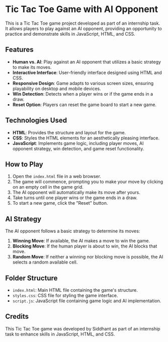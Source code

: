 # Tic Tac Toe Game with AI Opponent

This is a Tic Tac Toe game project developed as part of an internship task. It allows players to play against an AI opponent, providing an opportunity to practice and demonstrate skills in JavaScript, HTML, and CSS.

## Features

- **Human vs. AI**: Play against an AI opponent that utilizes a basic strategy to make its moves.
- **Interactive Interface**: User-friendly interface designed using HTML and CSS.
- **Responsive Design**: Game adapts to various screen sizes, ensuring playability on desktop and mobile devices.
- **Win Detection**: Detects when a player wins or if the game ends in a draw.
- **Reset Option**: Players can reset the game board to start a new game.

## Technologies Used

- **HTML**: Provides the structure and layout for the game.
- **CSS**: Styles the HTML elements for an aesthetically pleasing interface.
- **JavaScript**: Implements game logic, including player moves, AI opponent strategy, win detection, and game reset functionality.

## How to Play

1. Open the `index.html` file in a web browser.
2. The game will commence, prompting you to make your move by clicking on an empty cell in the game grid.
3. The AI opponent will automatically make its move after yours.
4. Take turns until one player wins or the game ends in a draw.
5. To start a new game, click the "Reset" button.

## AI Strategy

The AI opponent follows a basic strategy to determine its moves:

1. **Winning Move**: If available, the AI makes a move to win the game.
2. **Blocking Move**: If the human player is about to win, the AI blocks that move.
3. **Random Move**: If neither a winning nor blocking move is possible, the AI selects a random available cell.

## Folder Structure

- `index.html`: Main HTML file containing the game's structure.
- `styles.css`: CSS file for styling the game interface.
- `script.js`: JavaScript file containing game logic and AI implementation.

## Credits

This Tic Tac Toe game was developed by Siddhant as part of an internship task to enhance skills in JavaScript, HTML, and CSS.

